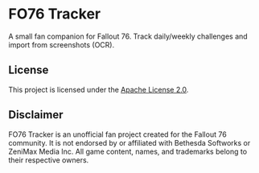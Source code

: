 # FO76 Tracker

A small fan companion for Fallout 76. Track daily/weekly challenges and import from screenshots (OCR).

## License
This project is licensed under the [Apache License 2.0](./LICENSE).

## Disclaimer
FO76 Tracker is an unofficial fan project created for the Fallout 76 community. It is not endorsed by or affiliated with Bethesda Softworks or ZeniMax Media Inc.
All game content, names, and trademarks belong to their respective owners.
